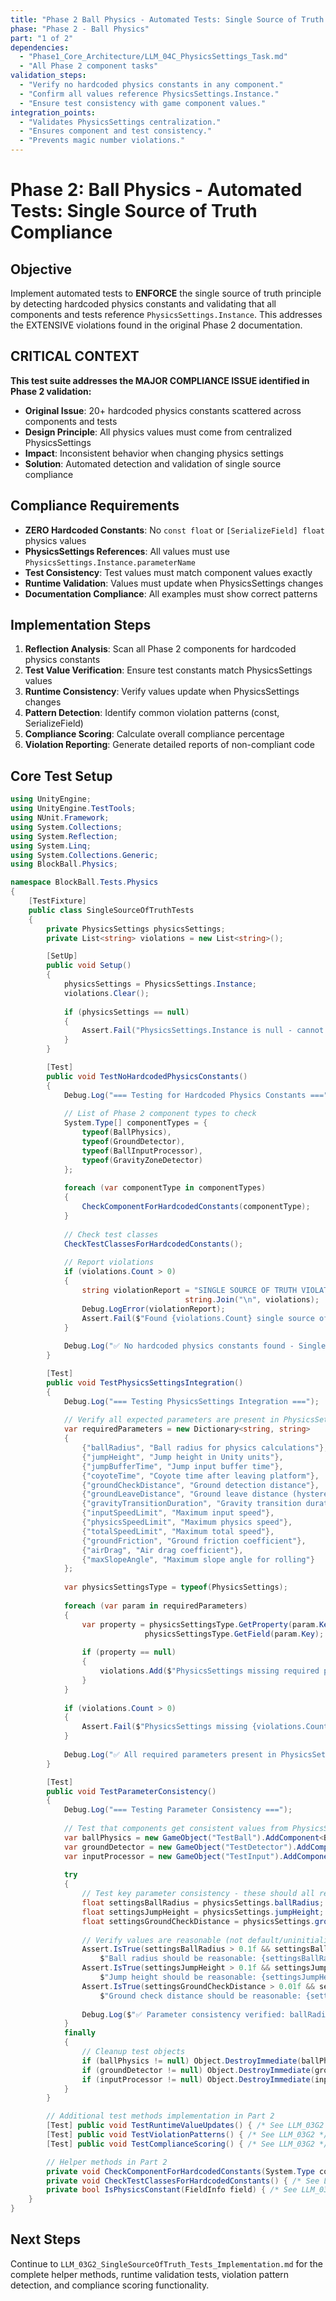 ```yaml
---
title: "Phase 2 Ball Physics - Automated Tests: Single Source of Truth Compliance (Part 1 of 2)"
phase: "Phase 2 - Ball Physics"
part: "1 of 2"
dependencies:
  - "Phase1_Core_Architecture/LLM_04C_PhysicsSettings_Task.md"
  - "All Phase 2 component tasks"
validation_steps:
  - "Verify no hardcoded physics constants in any component."
  - "Confirm all values reference PhysicsSettings.Instance."
  - "Ensure test consistency with game component values."
integration_points:
  - "Validates PhysicsSettings centralization."
  - "Ensures component and test consistency."
  - "Prevents magic number violations."
---
```


# Phase 2: Ball Physics - Automated Tests: Single Source of Truth Compliance
## Objective
Implement automated tests to **ENFORCE** the single source of truth principle by detecting hardcoded physics constants and validating that all components and tests reference `PhysicsSettings.Instance`. This addresses the EXTENSIVE violations found in the original Phase 2 documentation.
## CRITICAL CONTEXT
**This test suite addresses the MAJOR COMPLIANCE ISSUE identified in Phase 2 validation:**
- **Original Issue**: 20+ hardcoded physics constants scattered across components and tests
- **Design Principle**: All physics values must come from centralized PhysicsSettings
- **Impact**: Inconsistent behavior when changing physics settings
- **Solution**: Automated detection and validation of single source compliance

## Compliance Requirements
- **ZERO Hardcoded Constants**: No `const float` or `[SerializeField] float` physics values
- **PhysicsSettings References**: All values must use `PhysicsSettings.Instance.parameterName`
- **Test Consistency**: Test values must match component values exactly
- **Runtime Validation**: Values must update when PhysicsSettings changes
- **Documentation Compliance**: All examples must show correct patterns

## Implementation Steps
1. **Reflection Analysis**: Scan all Phase 2 components for hardcoded physics constants
2. **Test Value Verification**: Ensure test constants match PhysicsSettings values
3. **Runtime Consistency**: Verify values update when PhysicsSettings changes
4. **Pattern Detection**: Identify common violation patterns (const, SerializeField)
5. **Compliance Scoring**: Calculate overall compliance percentage
6. **Violation Reporting**: Generate detailed reports of non-compliant code

## Core Test Setup
```csharp
using UnityEngine;
using UnityEngine.TestTools;
using NUnit.Framework;
using System.Collections;
using System.Reflection;
using System.Linq;
using System.Collections.Generic;
using BlockBall.Physics;

namespace BlockBall.Tests.Physics
{
    [TestFixture]
    public class SingleSourceOfTruthTests
    {
        private PhysicsSettings physicsSettings;
        private List<string> violations = new List<string>();

        [SetUp]
        public void Setup()
        {
            physicsSettings = PhysicsSettings.Instance;
            violations.Clear();
            
            if (physicsSettings == null)
            {
                Assert.Fail("PhysicsSettings.Instance is null - cannot test single source of truth");
            }
        }

        [Test]
        public void TestNoHardcodedPhysicsConstants()
        {
            Debug.Log("=== Testing for Hardcoded Physics Constants ===");
            
            // List of Phase 2 component types to check
            System.Type[] componentTypes = {
                typeof(BallPhysics),
                typeof(GroundDetector),
                typeof(BallInputProcessor),
                typeof(GravityZoneDetector)
            };
            
            foreach (var componentType in componentTypes)
            {
                CheckComponentForHardcodedConstants(componentType);
            }
            
            // Check test classes
            CheckTestClassesForHardcodedConstants();
            
            // Report violations
            if (violations.Count > 0)
            {
                string violationReport = "SINGLE SOURCE OF TRUTH VIOLATIONS FOUND:\n" + 
                                       string.Join("\n", violations);
                Debug.LogError(violationReport);
                Assert.Fail($"Found {violations.Count} single source of truth violations. See log for details.");
            }
            
            Debug.Log("✅ No hardcoded physics constants found - Single source of truth maintained");
        }

        [Test]
        public void TestPhysicsSettingsIntegration()
        {
            Debug.Log("=== Testing PhysicsSettings Integration ===");
            
            // Verify all expected parameters are present in PhysicsSettings
            var requiredParameters = new Dictionary<string, string>
            {
                {"ballRadius", "Ball radius for physics calculations"},
                {"jumpHeight", "Jump height in Unity units"},
                {"jumpBufferTime", "Jump input buffer time"},
                {"coyoteTime", "Coyote time after leaving platform"},
                {"groundCheckDistance", "Ground detection distance"},
                {"groundLeaveDistance", "Ground leave distance (hysteresis)"},
                {"gravityTransitionDuration", "Gravity transition duration"},
                {"inputSpeedLimit", "Maximum input speed"},
                {"physicsSpeedLimit", "Maximum physics speed"},
                {"totalSpeedLimit", "Maximum total speed"},
                {"groundFriction", "Ground friction coefficient"},
                {"airDrag", "Air drag coefficient"},
                {"maxSlopeAngle", "Maximum slope angle for rolling"}
            };
            
            var physicsSettingsType = typeof(PhysicsSettings);
            
            foreach (var param in requiredParameters)
            {
                var property = physicsSettingsType.GetProperty(param.Key) ?? 
                              physicsSettingsType.GetField(param.Key);
                
                if (property == null)
                {
                    violations.Add($"PhysicsSettings missing required parameter: {param.Key} ({param.Value})");
                }
            }
            
            if (violations.Count > 0)
            {
                Assert.Fail($"PhysicsSettings missing {violations.Count} required parameters");
            }
            
            Debug.Log("✅ All required parameters present in PhysicsSettings");
        }

        [Test]
        public void TestParameterConsistency()
        {
            Debug.Log("=== Testing Parameter Consistency ===");
            
            // Test that components get consistent values from PhysicsSettings
            var ballPhysics = new GameObject("TestBall").AddComponent<BallPhysics>();
            var groundDetector = new GameObject("TestDetector").AddComponent<GroundDetector>();
            var inputProcessor = new GameObject("TestInput").AddComponent<BallInputProcessor>();
            
            try
            {
                // Test key parameter consistency - these should all reference PhysicsSettings
                float settingsBallRadius = physicsSettings.ballRadius;
                float settingsJumpHeight = physicsSettings.jumpHeight;
                float settingsGroundCheckDistance = physicsSettings.groundCheckDistance;
                
                // Verify values are reasonable (not default/uninitialized)
                Assert.IsTrue(settingsBallRadius > 0.1f && settingsBallRadius < 2f, 
                    $"Ball radius should be reasonable: {settingsBallRadius}");
                Assert.IsTrue(settingsJumpHeight > 0.1f && settingsJumpHeight < 5f, 
                    $"Jump height should be reasonable: {settingsJumpHeight}");
                Assert.IsTrue(settingsGroundCheckDistance > 0.01f && settingsGroundCheckDistance < 1f, 
                    $"Ground check distance should be reasonable: {settingsGroundCheckDistance}");
                
                Debug.Log($"✅ Parameter consistency verified: ballRadius={settingsBallRadius:F2}, jumpHeight={settingsJumpHeight:F2}");
            }
            finally
            {
                // Cleanup test objects
                if (ballPhysics != null) Object.DestroyImmediate(ballPhysics.gameObject);
                if (groundDetector != null) Object.DestroyImmediate(groundDetector.gameObject);
                if (inputProcessor != null) Object.DestroyImmediate(inputProcessor.gameObject);
            }
        }

        // Additional test methods implementation in Part 2
        [Test] public void TestRuntimeValueUpdates() { /* See LLM_03G2 */ }
        [Test] public void TestViolationPatterns() { /* See LLM_03G2 */ }
        [Test] public void TestComplianceScoring() { /* See LLM_03G2 */ }

        // Helper methods in Part 2
        private void CheckComponentForHardcodedConstants(System.Type componentType) { /* See LLM_03G2 */ }
        private void CheckTestClassesForHardcodedConstants() { /* See LLM_03G2 */ }
        private bool IsPhysicsConstant(FieldInfo field) { /* See LLM_03G2 */ }
    }
}
```
## Next Steps
Continue to `LLM_03G2_SingleSourceOfTruth_Tests_Implementation.md` for the complete helper methods, runtime validation tests, violation pattern detection, and compliance scoring functionality.